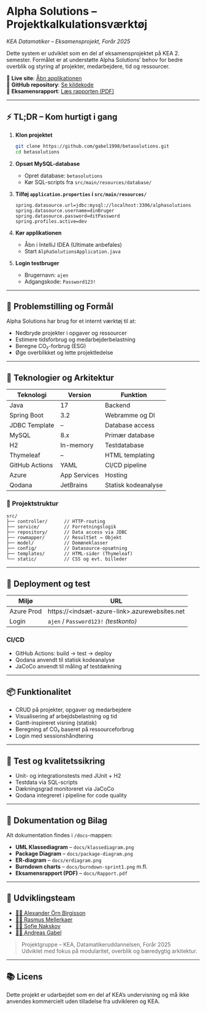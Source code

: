 # Alpha Solutions – Projektkalkulationsværktøj
*KEA Datamatiker – Eksamensprojekt, Forår 2025*

Dette system er udviklet som en del af eksamensprojektet på KEA 2. semester. Formålet er at understøtte Alpha Solutions’ behov for bedre overblik og styring af projekter, medarbejdere, tid og ressourcer.

🔗 **Live site**: [Åbn applikationen](https://betasolutions-afepfyanhcddcpau.westeurope-01.azurewebsites.net/)  
🔗 **GitHub repository**: [Se kildekode](https://github.com/gabel1998/betasolutions.git)  
🔗 **Eksamensrapport**: [Læs rapporten (PDF)](https://github.com/gabel1998/betasolutions/tree/master/docs/Rapport.pdf)

---

## ⚡ TL;DR – Kom hurtigt i gang

1. **Klon projektet**

   ```bash
   git clone https://github.com/gabel1998/betasolutions.git
   cd betasolutions
   ```

2. **Opsæt MySQL-database**

    - Opret database: `betasolutions`
    - Kør SQL-scripts fra `src/main/resources/database/`

3. **Tilføj `application.properties` i `src/main/resources/`**

   ```properties
   spring.datasource.url=jdbc:mysql://localhost:3306/alphasolutions
   spring.datasource.username=dinBruger
   spring.datasource.password=ditPassword
   spring.profiles.active=dev
   ```

4. **Kør applikationen**

    - Åbn i IntelliJ IDEA (Ultimate anbefales)
    - Start `AlphaSolutionsApplication.java`

5. **Login testbruger**

    - Brugernavn: `ajen`
    - Adgangskode: `Password123!`

---

## 🎯 Problemstilling og Formål

Alpha Solutions har brug for et internt værktøj til at:

- Nedbryde projekter i opgaver og ressourcer
- Estimere tidsforbrug og medarbejderbelastning
- Beregne CO₂-forbrug (ESG)
- Øge overblikket og lette projektledelse

---

## 🧱 Teknologier og Arkitektur

| Teknologi       | Version     | Funktion                  |
|-----------------|-------------|---------------------------|
| Java            | 17          | Backend                   |
| Spring Boot     | 3.2         | Webramme og DI            |
| JDBC Template   | –           | Database access           |
| MySQL           | 8.x         | Primær database           |
| H2              | In-memory   | Testdatabase              |
| Thymeleaf       | –           | HTML templating           |
| GitHub Actions  | YAML        | CI/CD pipeline            |
| Azure           | App Services| Hosting                   |
| Qodana          | JetBrains   | Statisk kodeanalyse       |

### 📂 Projektstruktur

```text
src/
├── controller/      // HTTP-routing
├── service/         // Forretningslogik
├── repository/      // Data access via JDBC
├── rowmapper/       // ResultSet → Objekt
├── model/           // Domæneklasser
├── config/          // Datasource-opsætning
├── templates/       // HTML-sider (Thymeleaf)
└── static/          // CSS og evt. billeder
```

---

## 🚀 Deployment og test

| Miljø      | URL                                             |
|------------|--------------------------------------------------|
| Azure Prod | https://<indsæt-azure-link>.azurewebsites.net   |
| Login      | `ajen` / `Password123!` *(testkonto)*           |

### CI/CD

- GitHub Actions: build → test → deploy
- Qodana anvendt til statisk kodeanalyse
- JaCoCo anvendt til måling af testdækning

---

## 📦 Funktionalitet

- CRUD på projekter, opgaver og medarbejdere
- Visualisering af arbejdsbelastning og tid
- Gantt-inspireret visning (statisk)
- Beregning af CO₂ baseret på ressourceforbrug
- Login med sessionshåndtering

---

## 🧪 Test og kvalitetssikring

- Unit- og integrationstests med JUnit + H2
- Testdata via SQL-scripts
- Dækningsgrad monitoreret via JaCoCo
- Qodana integreret i pipeline for code quality

---

## 📄 Dokumentation og Bilag

Alt dokumentation findes i `/docs`-mappen:

- **UML Klassediagram** – `docs/klassediagram.png`
- **Package Diagram** – `docs/package-diagram.png`
- **ER-diagram** – `docs/erdiagram.png`
- **Burndown charts** – `docs/burndown-sprint1.png` m.fl.
- **Eksamensrapport (PDF)** – `docs/Rapport.pdf`

---

## 👥 Udviklingsteam

- [👩‍💻 Alexander Örn Birgisson](https://github.com/bixson)
- [👨‍💻 Rasmus Mellerkaer](https://github.com/Mellerkaer)
- [👩‍💻 Sofie Nakskov](https://github.com/sofi8917)
- [👨‍💻 Andreas Gabel](https://github.com/Gabel1998)

> Projektgruppe – KEA, Datamatikeruddannelsen, Forår 2025  
> Udviklet med fokus på modularitet, overblik og bæredygtig arkitektur.

---

## 📚 Licens

Dette projekt er udarbejdet som en del af KEA’s undervisning og må ikke anvendes kommercielt uden tilladelse fra udvikleren og KEA.
